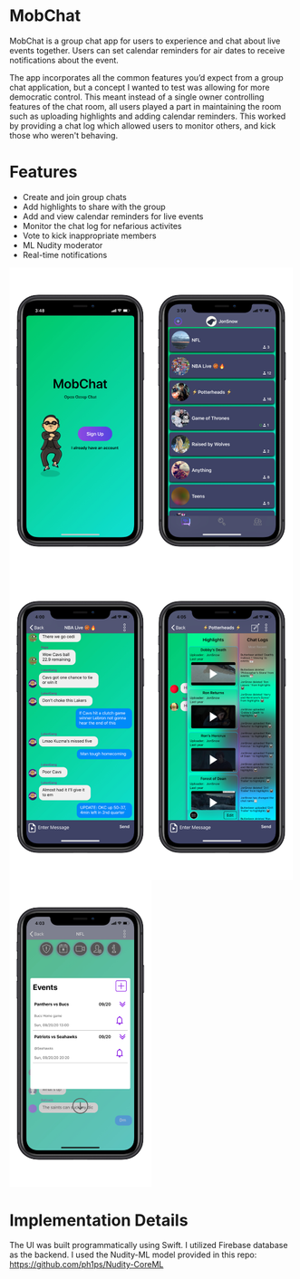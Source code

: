 # MobChat 
MobChat is a group chat app for users to experience and chat about live events together. Users can set calendar reminders for air dates 
to receive notifications about the event. 

The app incorporates all the common features you’d expect from a group chat application, but a concept 
I wanted to test was allowing for more democratic control. This meant instead of a single owner controlling features of the chat room, 
all users played a part in maintaining the room such as uploading highlights and adding calendar reminders. This worked by providing a chat log which allowed 
users to monitor others, and kick those who weren't behaving. 

# Features
* Create and join group chats 
* Add highlights to share with the group
* Add and view calendar reminders for live events 
* Monitor the chat log for nefarious activites
* Vote to kick inappropriate members
* ML Nudity moderator
* Real-time notifications 

<img src="https://github.com/ericsong01/MobchatApp/blob/54edcdc1213b0b4ca6748ef68688f7464ecaae67/github_display_photos/launchscreenwhite.jpeg" width=250 align=left><img src="https://github.com/ericsong01/MobchatApp/blob/54edcdc1213b0b4ca6748ef68688f7464ecaae67/github_display_photos/chathomewhite.jpeg" width=250 align=left><img src="https://github.com/ericsong01/MobchatApp/blob/54edcdc1213b0b4ca6748ef68688f7464ecaae67/github_display_photos/chatwhite.jpeg" width=250 align=left><img src="https://github.com/ericsong01/MobchatApp/blob/54edcdc1213b0b4ca6748ef68688f7464ecaae67/github_display_photos/chatlogwhite.jpeg" width=250 align=left><img src="https://github.com/ericsong01/MobchatApp/blob/93e991274abeb54c5f0b8e93754660445b5dfec7/github_display_photos/calendarwhite.jpeg" width=250>

# Implementation Details
The UI was built programmatically using Swift. I utilized Firebase database as the backend.
I used the Nudity-ML model provided in this repo: https://github.com/ph1ps/Nudity-CoreML
